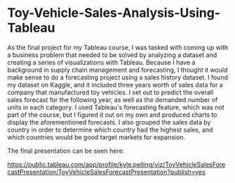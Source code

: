 # Toy-Vehicle-Sales-Analysis-Using-Tableau

As the final project for my Tableau course, I was tasked with coming up with a business problem that needed to be solved by analyzing a dataset and creating a series of visualizations with Tableau.  Because I have a background in supply chain management and forecasting, I thought it would make sense to do a forecasting project using a sales history dataset.  I found my dataset on Kaggle, and it included three years worth of sales data for a company that manufactured toy vehicles.  I set out to predict the overall sales forecast for the following year, as well as the demanded number of units in each category.  I used Tableau's forecasting feature, which was not part of the course, but I figured it out on my own and produced charts to display the aforementioned forecasts. I also grouped the sales data by country in order to determine which country had the highest sales, and which countries would be good target markets for expansion.

The final presentation can be seen here:

https://public.tableau.com/app/profile/kyle.pelling/viz/ToyVehicleSalesForecastPresentation/ToyVehicleSalesForecastPresentation?publish=yes
